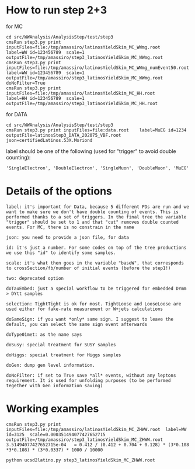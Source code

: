 How to run step 2+3
=======

for MC

    cd src/WWAnalysis/AnalysisStep/test/step3
    cmsRun step3.py print inputFiles=file:/tmp/amassiro/latinosYieldSkim_MC_WWmg.root             label=WW id=123456789  scale=1 outputFile=/tmp/amassiro/step3_latinosYieldSkim_MC_WWmg.root
    cmsRun step3.py print inputFiles=file:/tmp/amassiro/latinosYieldSkim_MC_WWmg_numEvent50.root  label=WW id=123456789  scale=1 outputFile=/tmp/amassiro/step3_latinosYieldSkim_MC_WWmg.root       doNoFilter=True
    cmsRun step3.py print inputFiles=file:/tmp/amassiro/latinosYieldSkim_MC_HH.root               label=HH id=123456789  scale=1 outputFile=/tmp/amassiro/step3_latinosYieldSkim_MC_HH.root



for DATA

    cd src/WWAnalysis/AnalysisStep/test/step3
    cmsRun step3.py print inputFiles=file:data.root    label=MuEG id=1234 outputFile=latinosStep3_DATA_202075_VBF.root json=certifiedLatinos.53X.Moriond

label should be one of the following (used for "trigger" to avoid double counting):

    'SingleElectron', 'DoubleElectron', 'SingleMuon', 'DoubleMuon', 'MuEG'




Details of the options
=======


    label: it's important for Data, because 5 different PDs are run and we want to make sure we don't have double counting of events. This is performed thanks to a set of triggers. In the final tree the variable "trigger" should be set to 1 and that "cut" removes double counted events. For MC, there is no constrain in the name

    json: you need to provide a json file, for data

    id: it's just a number. For some codes on top of the tree productions we use this "id" to identify some samples.

    scale: it's what then goes in the variable "baseW", that corresponds to crossSection/fb/number of initial events (before the step1!)

    two: deprecated option

    doTauEmbed: just a special workflow to be triggered for embedded DYmm > DYtt samples

    selection: TightTight is ok for most. TightLoose and LooseLoose are used either for fake-rate measurement or W+jets calculations

    doSameSign: if you want *only* same sign. I suggest to leave the default, you can select the same sign event afterwards

    doType01met: as the name says

    doSusy: special treatment for SUSY samples

    doHiggs: special treatment for Higgs samples

    doGen: dump gen level information.

    doNoFilter: if set to True save *all* events, without any leptons requirement. It is used for unfolding purposes (to be performed tegether with Gen information saving)



Working examples
=======

    cmsRun step3.py print inputFiles=file:/tmp/amassiro/latinosYieldSkim_MC_ZHWW.root  label=WW id=3125  scale=0.000351494077427652715 outputFile=/tmp/amassiro/step3_latinosYieldSkim_MC_ZHWW.root
    3.51494077427652715e-04   = 0.412 / (0.412 + 0.704 + 0.128) * (3*0.108 *3*0.108) * (3*0.0337) * 1000 / 10000

    python ucsd2latino.py step3_latinosYieldSkim_MC_ZHWW.root








